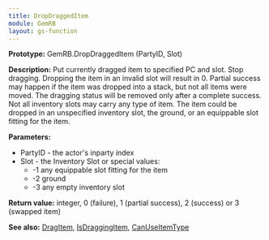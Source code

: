 ```yaml
---
title: DropDraggedItem
module: GemRB
layout: gs-function
---
```


**Prototype:** GemRB.DropDraggedItem (PartyID, Slot)

**Description:** Put currently dragged item to specified PC and slot. Stop 
dragging. Dropping the item in an invalid slot will result in 0. Partial 
success may happen if the item was dropped into a stack, but not all items 
were moved. The dragging status will be removed only after a complete 
success. Not all inventory slots may carry any type of item. The item could 
be dropped in an unspecified inventory slot, the ground, or an equippable 
slot fitting for the item.

**Parameters:**
  * PartyID - the actor's inparty index
  * Slot    - the Inventory Slot or special values:
    * -1 any equippable slot fitting for the item
    * -2 ground
    * -3 any empty inventory slot

**Return value:** integer, 0 (failure), 1 (partial success), 2 (success) or 3 (swapped item)

**See also:** [DragItem](DragItem.md), [IsDraggingItem](IsDraggingItem.md), [CanUseItemType](CanUseItemType.md)

